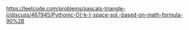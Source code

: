 https://leetcode.com/problems/pascals-triangle-ii/discuss/467945/Pythonic-O(-k-)-space-sol.-based-on-math-formula-90%2B